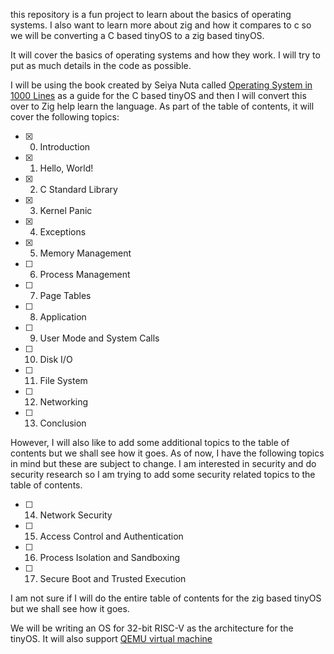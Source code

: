 this repository is a fun project to learn about the basics of operating systems. I also want to learn more about zig and how it compares to c so we will be converting a C based tinyOS to a zig based tinyOS.

It will cover the basics of operating systems and how they work. I will try to put as much details in the code as possible. 

I will be using the book created by Seiya Nuta called [Operating System in 1000 Lines](https://operating-system-in-1000-lines.vercel.app/en/) as a guide for the C based tinyOS and then I will convert this over to Zig help learn the language. As part of the table of contents, it will cover the following topics:

- [x] 00. Introduction
- [x] 01. Hello, World!
- [x] 02. C Standard Library
- [x] 03. Kernel Panic
- [x] 04. Exceptions
- [x] 05. Memory Management
- [ ] 06. Process Management
- [ ] 07. Page Tables
- [ ] 08. Application
- [ ] 09. User Mode and System Calls
- [ ] 10. Disk I/O
- [ ] 11. File System
- [ ] 12. Networking
- [ ] 13. Conclusion

However, I will also like to add some additional topics to the table of contents but we shall see how it goes. As of now, I have the following topics in mind but these are subject to change. I am interested in security and do security research so I am trying to add some security related topics to the table of contents.

- [ ] 14. Network Security 
- [ ] 15. Access Control and Authentication
- [ ] 16. Process Isolation and Sandboxing
- [ ] 17. Secure Boot and Trusted Execution

I am not sure if I will do the entire table of contents for the zig based tinyOS but we shall see how it goes.

We will be writing an OS for 32-bit RISC-V as the architecture for the tinyOS. It will also support [QEMU virtual machine](https://www.qemu.org/docs/master/system/riscv/virt.html)
